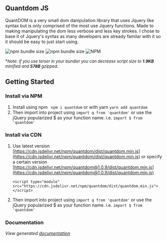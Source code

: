 ## Quantdom JS
QuantDOM is a very small dom danipulation library that uses Jquery like syntax but is only comprised of the most use Jquery functions. Made to making manipulating the dom less verbose and less key strokes. I chose to base it of Jquery's syntax as many developers are already familar with it so it should be easy to just start using.

![npm bundle size](https://img.shields.io/bundlephobia/min/quantdom?color=%234338ca&logoColor=%232a2b2c) ![npm bundle size](https://img.shields.io/bundlephobia/minzip/quantdom?color=%234338ca&label=gzipped%20size&logoColor=%232a2b2c) ![NPM](https://img.shields.io/npm/l/quantdom?color=%234338ca&logoColor=%232a2b2c)

**<font size="2">Note: If you use terser in your bundler you can decrease script size to **1.9KB** minified and **578B** gzipped.</font>*

## Getting Started

### Install via NPM
1. Install using npm ` npm i quantdom` or with yarn `yarn add quantdom`
2. Then import into project using `import q from 'quantdom'` or use the jQuery popularized $ as your function name. i.e. `import $ from 'quantdom'`

### Install via CDN

1. Use latest version [https://cdn.jsdelivr.net/npm/quantdom/dist/quantdom.min.js](https://cdn.jsdelivr.net/npm/quantdom/dist/quantdom.min.js) or specify a certain version [https://cdn.jsdelivr.net/npm/quantdom@1.0.9/dist/quantdom.min.js](https://cdn.jsdelivr.net/npm/quantdom@1.0.9/dist/quantdom.min.js)

    ```
    <script type="module" src="https://cdn.jsdelivr.net/npm/quantdom/dist/quantdom.min.js"></script>
    ```

2. Then import into project using `import q from 'quantdom'` or use the jQuery popularized $ as your function name. i.e. `import $ from 'quantdom'`

### Documentation
*View generated [documentation](docs.md)*
